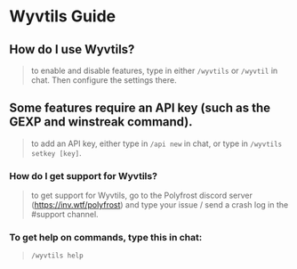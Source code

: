 # Wyvtils Guide

## How do I use Wyvtils?
> to enable and disable features, type in either `/wyvtils` or `/wyvtil` in chat. Then configure the settings there. 

## Some features require an API key (such as the GEXP and winstreak command).
> to add an API key, either type in `/api new` in chat, or type in `/wyvtils setkey [key]`.

### How do I get support for Wyvtils?
> to get support for Wyvtils, go to the Polyfrost discord server (https://inv.wtf/polyfrost) and type your issue / send a crash log in the #support channel.

### To get help on commands, type this in chat:
> `/wyvtils help`
